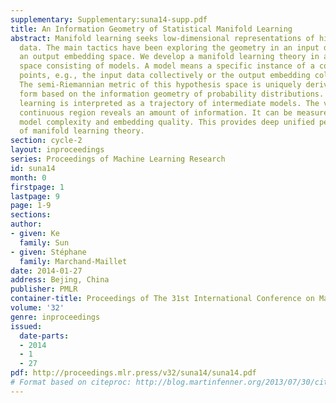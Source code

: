 ```yaml
---
supplementary: Supplementary:suna14-supp.pdf
title: An Information Geometry of Statistical Manifold Learning
abstract: Manifold learning seeks low-dimensional representations of high-dimensional
  data. The main tactics have been exploring the geometry in an input data space and
  an output embedding space. We develop a manifold learning theory in a hypothesis
  space consisting of models. A model means a specific instance of a collection of
  points, e.g., the input data collectively or the output embedding collectively.
  The semi-Riemannian metric of this hypothesis space is uniquely derived in closed
  form based on the information geometry of probability distributions. There, manifold
  learning is interpreted as a trajectory of intermediate models. The volume of a
  continuous region reveals an amount of information. It can be measured to define
  model complexity and embedding quality. This provides deep unified perspectives
  of manifold learning theory.
section: cycle-2
layout: inproceedings
series: Proceedings of Machine Learning Research
id: suna14
month: 0
firstpage: 1
lastpage: 9
page: 1-9
sections: 
author:
- given: Ke
  family: Sun
- given: Stéphane
  family: Marchand-Maillet
date: 2014-01-27
address: Bejing, China
publisher: PMLR
container-title: Proceedings of The 31st International Conference on Machine Learning
volume: '32'
genre: inproceedings
issued:
  date-parts:
  - 2014
  - 1
  - 27
pdf: http://proceedings.mlr.press/v32/suna14/suna14.pdf
# Format based on citeproc: http://blog.martinfenner.org/2013/07/30/citeproc-yaml-for-bibliographies/
---
```


